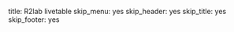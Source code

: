 title: R2lab livetable
skip_menu: yes
skip_header: yes
skip_title: yes
skip_footer: yes

<div id="livetable_container"></div>

<script type="module">
    import {livetable_options} from "/assets/r2lab/livetable.js";
    let ratio = 2/3;
    Object.assign(livetable_options, {
        ratio : ratio,
        // if we do set values from options in addition
        // to a ratio, the actual value is multiplied
        // by the ratio; here setting 6 means actually 4
        // (we need some space for the wall depth)
        margin_x : 6,
        margin_y : 6,
   });

</script>
